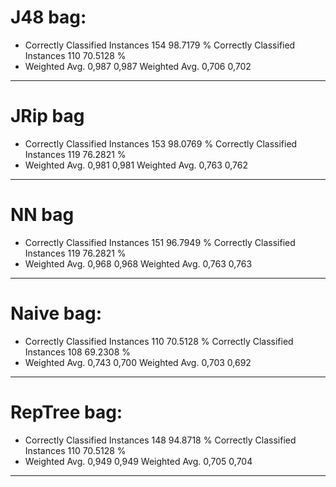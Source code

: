 # J48 bag:
* Correctly Classified Instances         154               98.7179 %
Correctly Classified Instances         110               70.5128 %
* Weighted Avg. 0,987 0,987
Weighted Avg. 0,706 0,702
---- 

# JRip bag
* Correctly Classified Instances         153               98.0769 %
Correctly Classified Instances         119               76.2821 %
* Weighted Avg. 0,981 0,981
Weighted Avg. 0,763 0,762
---- 

# NN bag
* Correctly Classified Instances         151               96.7949 %
Correctly Classified Instances         119               76.2821 %
* Weighted Avg. 0,968 0,968
Weighted Avg. 0,763 0,763
---- 

# Naive bag:
* Correctly Classified Instances         110               70.5128 %
Correctly Classified Instances         108               69.2308 %
* Weighted Avg. 0,743 0,700
Weighted Avg. 0,703 0,692
---- 

# RepTree bag:
* Correctly Classified Instances         148               94.8718 %
Correctly Classified Instances         110               70.5128 %
* Weighted Avg. 0,949 0,949
Weighted Avg. 0,705 0,704
---- 

